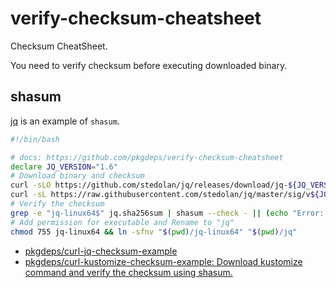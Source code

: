 # verify-checksum-cheatsheet

Checksum CheatSheet.

You need to verify checksum before executing downloaded binary.


## shasum

[jq](https://github.com/stedolan/jq) is an example of `shasum`.

```bash
#!/bin/bash

# docs: https://github.com/pkgdeps/verify-checksum-cheatsheet
declare JQ_VERSION="1.6"
# Download binary and checksum
curl -sLO https://github.com/stedolan/jq/releases/download/jq-${JQ_VERSION}/jq-linux64 && \
curl -sL https://raw.githubusercontent.com/stedolan/jq/master/sig/v${JQ_VERSION}/sha256sum.txt -o jq.sha256sum
# Verify the checksum
grep -e "jq-linux64$" jq.sha256sum | shasum --check - || (echo "Error: Not match jq SHA256." && exit 1)
# Add permission for executable and Rename to "jq"
chmod 755 jq-linux64 && ln -sfnv "$(pwd)/jq-linux64" "$(pwd)/jq"
```

- [pkgdeps/curl-jq-checksum-example](https://github.com/pkgdeps/curl-jq-checksum-example)
- [pkgdeps/curl-kustomize-checksum-example: Download kustomize command and verify the checksum using shasum.](https://github.com/pkgdeps/curl-kustomize-checksum-example)
